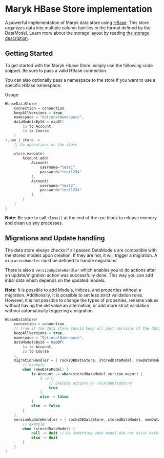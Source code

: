 # Maryk HBase Store implementation

A powerful implementation of Maryk data store using [HBase](https://hbase.apache.org). 
This store organizes data into multiple column families in the format defined by the DataModel.
Learn more about the storage layout by reading [the storage description](documentation/storage.md).

## Getting Started

To get started with the Maryk Hbase Store, simply use the following code snippet. Be sure to pass a valid HBase connection.

You can also optionally pass a namespace to the store if you want to use a specific HBase namespace.

Usage:
```kotlin
HbaseDataStore(
    connection = connection,
    keepAllVersions = true,
    namespace = "OptionalNamespace",
    dataModelsById = mapOf(
        1u to Account,
        2u to Course
    )
).use { store ->
    // Do operations on the store
    
    store.execute(
        Account.add(
            Account(
                username="test1",
                password="test1234"
            ),
            Account(
                username="test2",
                password="test1234"
            )
        )
    )
}
```

**Note:** Be sure to call `close()` at the end of the use block to release memory and clean up any processes.

## Migrations and Update handling

The data store always checks if all passed DataModels are compatible with the stored models upon creation.
If they are not, it will trigger a migration. A `migrationHandler` must be defined to handle migrations.

There is also a `versionUpdateHandler` which enables you to do actions after an update/migration action
was successfully done. This way you can add intial data which depends on the updated models.

**Note:** It is possible to add Models, indices, and properties without a migration. Additionally, it is possible
to set less strict validation rules. However, it is not possible to change the types of properties, rename values
without having the old value an alternative, or add more strict validation without automatically triggering a migration.

```kotlin
HbaseDataStore(
    connection = connection,
    // True if the data store should keep all past versions of the data
    keepAllVersions = true,
    namespace = "OptionalNamespace",
    dataModelsById = mapOf(
        1u to Account,
        2u to Course
    ),
    migrationHandler = { rocksDBDataStore, storedDataModel, newDataModel ->
        // example 
        when (newDataModel) {
            is Account -> when(storedDataModel.version.major) {
                1 -> {
                    // Execute actions on rocksDBDataStore
                    true
                }
                else -> false
            }
            else -> false
        }
    },
    versionUpdateHandler = { rocksDBDataStore, storedDataModel, newDataModel ->
        // example 
        when (storedDataModel) {
            null -> Unit // Do something when model did not exist before
            else -> Unit
        }
    }
)
```
